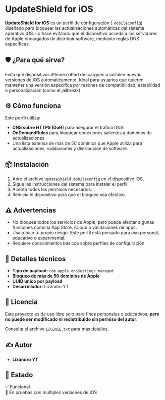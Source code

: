 # UpdateShield for iOS

**UpdateShield for iOS** es un perfil de configuración (`.mobileconfig`) diseñado para bloquear las actualizaciones automáticas del sistema operativo iOS. Lo hace evitando que el dispositivo acceda a los servidores de Apple encargados de distribuir software, mediante reglas DNS específicas.

## 🛡️ ¿Para qué sirve?

Evita que dispositivos iPhone o iPad descarguen o instalen nuevas versiones de iOS automáticamente. Ideal para usuarios que quieren mantener una versión específica por razones de compatibilidad, estabilidad o personalización (como el jailbreak).

## ⚙️ Cómo funciona

Este perfil utiliza:

- **DNS sobre HTTPS (DoH)** para asegurar el tráfico DNS.
- **OnDemandRules** para bloquear conexiones salientes a dominios de actualizaciones.
- Una lista extensa de más de 50 dominios que Apple utiliza para actualizaciones, validaciones y distribución de software.

## 📦 Instalación

1. Abre el archivo `UpdateShield.mobileconfig` en el dispositivo iOS.
2. Sigue las instrucciones del sistema para instalar el perfil.
3. Acepta todos los permisos necesarios.
4. Reinicia el dispositivo para que el bloqueo sea efectivo.

## ⚠️ Advertencias

- No bloquea todos los servicios de Apple, pero puede afectar algunas funciones como la App Store, iCloud o validaciones de apps.
- Úsalo bajo tu propio riesgo. Este perfil está pensado para uso personal, educativo o experimental.
- Requiere conocimientos básicos sobre perfiles de configuración.

## 📁 Detalles técnicos

- **Tipo de payload:** `com.apple.dnsSettings.managed`
- **Bloqueo de más de 50 dominios de Apple**
- **UUID único por payload**
- **Desarrollador:** Lizandro YT

## 📜 Licencia

Este proyecto es de uso libre solo para fines personales o educativos, **pero no puede ser modificado ni redistribuido sin permiso del autor**.

Consulta el archivo [`LICENSE.txt`](./LICENSE.txt) para más detalles.

## ✍️ Autor

- **Lizandro YT**
  

## 📌 Estado

✅ Funcional  
🧪 En pruebas con múltiples versiones de iOS
